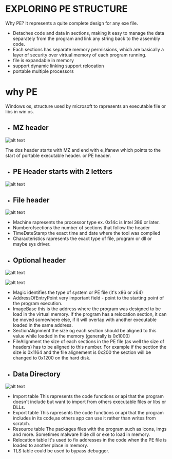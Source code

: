# EXPLORING PE STRUCTURE 

Why PE?
It represents a quite complete design for any exe file.

- Detaches code and data in sections, making it easy to manage the data separately from the program and link any string back to the assembly code.
- Each sections has separate memory permissions, which are basically a layer of security over virtual memory of each program running.
- file is expandable in memory
- support dynamic linking support relocation
- portable multiple processors


# why PE

Windows os, structure used by microsoft to rapresents an executable file or libs in win os.

+ ## MZ header

![alt text](https://qhf0l1i8l8u25b2354fr8h39-wpengine.netdna-ssl.com/wp-content/uploads/2019/04/Picture1-480x165.jpg)

 The dos header starts with MZ and end with e_lfanew which points to the start of portable executable header. or PE header.


+ ## PE Header starts with 2 letters

![alt text](https://bufferoverflows.net/wp-content/uploads/2019/08/Selection_168-1024x397.jpg)


+ ## File header

 ![alt text](https://i.ibb.co/sbvrsDp/123.jpg)

 - Machine rapresents the processor type ex. 0x14c is Intel 386 or later.
 - Numberofsections the number of sections that follow the header
 - TimeDateStamp the exact time and date where the tool was compiled
 - Characteristics rapresents the exact type of file, program or dll or maybe sys driver.
 
 + ## Optional header
 
 ![alt text](  https://i.ibb.co/BLZYTr4/report.jpg)
 
 ![alt text]( https://i.ibb.co/6HtS0cp/5657.jpg)

 
  - Magic identifies the type of system or PE file (it's x86 or x64)
 -  AddressOfEntryPoint very important field - point to the starting point of the program execution. 
 -  ImageBase this is the address where the program was designed to be load in the virtual memory. If the program has a relocation section, it can be moved somewhere else, if it will overlap with another executable loaded in the same address. 
 -  SectionAlignment the size og each section should be aligned to this value while loaded in the memory (generally is 0x1000) 
 - FileAlignment the size of each sections in the PE file (as well the size of headers) has to be aligned to this number. For example if the section the size is 0x1164 and the file alignement is 0x200 the section will be changed to 0x1200 on the hard disk.

 + ## Data Directory
 
 ![alt text]( https://i.ibb.co/7SN6B4v/data-dir.jpg)

 - Import table  This rapresents the code functions or api that the program doesn't include but want to import from others executable files or libs or DLLs.
 - Export table  This rapresents the code functions or api that the program includes in its code,as others app can use it rather than writes from scratch.
 - Resource table The packages files with the program such as icons, imgs and more. Sometimes malware hide dll or exe to load in memory. 
 - Relocation table It's used to fix addresses in the code when the PE file is loaded to another place in memory.
 - TLS table could be used to bypass debugger. 
